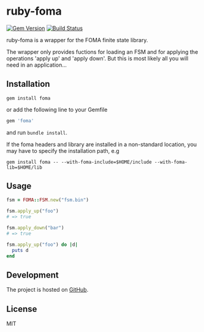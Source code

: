 # ruby-foma

[![Gem Version](https://badge.fury.io/rb/foma.svg)](http://badge.fury.io/rb/foma)
[![Build Status](https://secure.travis-ci.org/mlj/ruby-foma.svg?branch=master)](http://travis-ci.org/mlj/ruby-foma?branch=master)

ruby-foma is a wrapper for the FOMA finite state library.

The wrapper only provides fuctions for loading an FSM and for applying the
operations 'apply up' and 'apply down'.  But this is most likely all you will
need in an application...

## Installation

```shell
gem install foma
```
or add the following line to your Gemfile

```ruby
gem 'foma'
```

and run `bundle install`.

If the foma headers and library are installed in a non-standard location, you
may have to specify the installation path, e.g

```shell
gem install foma -- --with-foma-include=$HOME/include --with-foma-lib=$HOME/lib
```

## Usage

```ruby
fsm = FOMA::FSM.new("fsm.bin")

fsm.apply_up("foo")
# => true

fsm.apply_down("bar")
# => true

fsm.apply_up("foo") do |d|
  puts d
end
```

## Development

The project is hosted on [GitHub](http://github.com/mlj/ruby-foma).

## License

MIT
